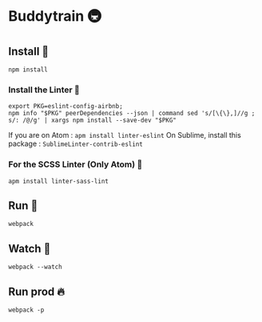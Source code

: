 # Buddytrain 🚇

## Install 🔧
```
npm install
```

### Install the Linter 🙈
```
export PKG=eslint-config-airbnb;
npm info "$PKG" peerDependencies --json | command sed 's/[\{\},]//g ; s/: /@/g' | xargs npm install --save-dev "$PKG"
```
If you are on Atom : `apm install linter-eslint`
On Sublime, install this package : `SublimeLinter-contrib-eslint`

### For the SCSS Linter (Only Atom) 🙉
`apm install linter-sass-lint`

## Run 🚀
```
webpack
```

## Watch 👀
```
webpack --watch
```

## Run prod 🔥
```
webpack -p
```